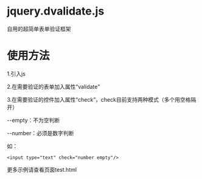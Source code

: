 # jquery.dvalidate.js
自用的超简单表单验证框架

# 使用方法
1.引入js

2.在需要验证的表单加入属性“validate”

3.在需要验证的控件加入属性“check”，check目前支持两种模式（多个用空格隔开）

--empty：不为空判断

--number：必须是数字判断

如：

    <input type="text" check="number empty"/>

更多示例请查看页面test.html
